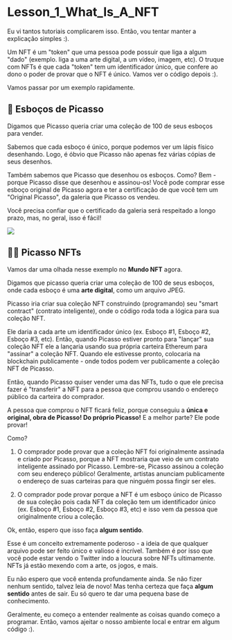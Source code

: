 # Lesson_1_What_Is_A_NFT

Eu vi tantos tutoriais complicarem isso. Então, vou tentar manter a explicação simples :).

Um NFT é um "token" que uma pessoa pode possuir que liga a algum "dado" (exemplo. liga a uma arte digital, a um vídeo, imagem, etc). O truque com NFTs é que cada "token" tem um identificador único, que confere ao dono o poder de provar que o NFT é único. Vamos ver o código depois :).

Vamos passar por um exemplo rapidamente.

## 🎨 Esboços de Picasso

Digamos que Picasso queria criar uma coleção de 100 de seus esboços para vender.

Sabemos que cada esboço é único, porque podemos ver um lápis físico desenhando. Logo, é óbvio que Picasso não apenas fez várias cópias de seus desenhos.

Também sabemos que Picasso que desenhou os esboços. Como? Bem - porque Picasso disse que desenhou e assinou-os! Você pode comprar esse esboço original de Picasso agora e ter a certificação de que você tem um "Original Picasso", da galeria que Picasso os vendeu.

Você precisa confiar que o certificado da galeria será respeitado a longo prazo, mas, no geral, isso é fácil!

![](https://i.imgur.com/FLBd1l0.png)

## 👨‍💻 Picasso NFTs

Vamos dar uma olhada nesse exemplo no **Mundo NFT** agora.

Digamos que picasso queria criar uma coleção de 100 de seus esboços, onde cada esboço é uma **arte digital**, como um arquivo JPEG.

Picasso iria criar sua coleção NFT construindo (programando) seu "smart contract" (contrato inteligente), onde o código roda toda a lógica para sua coleção NFT.

Ele daria a cada arte um identificador único (ex. Esboço #1, Esboço #2, Esboço #3, etc). Então, quando Picasso estiver pronto para "lançar" sua coleção NFT ele a lançaria usando sua própria carteira Ethereum para "assinar" a coleção NFT. Quando ele estivesse pronto, colocaria na blockchain publicamente - onde todos podem ver publicamente a coleção NFT de Picasso.

Então, quando Picasso quiser vender uma das NFTs, tudo o que ele precisa fazer é "transferir" a NFT para a pessoa que comprou usando o endereço público da carteira do comprador.

A pessoa que comprou o NFT ficará feliz, porque conseguiu a **única e original, obra de Picasso! Do próprio Picasso!** E a melhor parte? Ele pode provar!

Como?

1. O comprador pode provar que a coleção NFT foi originalmente assinada e criado por Picasso, porque a NFT mostraria que veio de um contrato inteligente assinado por Picasso. Lembre-se, Picasso assinou a coleção com seu endereço público! Geralmente, artistas anunciam publicamente o endereço de suas carteiras para que ninguém possa fingir ser eles.

2. O comprador pode provar porque a NFT é um esboço único de Picasso de sua coleção pois cada NFT da coleção tem um identificador único (ex. Esboço #1, Esboço #2, Esboço #3, etc) e isso vem da pessoa que originalmente criou a coleção.

Ok, então, espero que isso faça **algum sentido**.

Esse é um conceito extremamente poderoso - a ideia de que qualquer arquivo pode ser feito único e valioso é incrível. Também é por isso que você pode estar vendo o Twitter indo a loucura sobre NFTs ultimamente. NFTs já estão mexendo com a arte, os jogos, e mais.

Eu não espero que você entenda profundamente ainda. Se não fizer nenhum sentido, talvez leia de novo! Mas tenha certeza que faça **algum sentido** antes de sair. Eu só quero te dar uma pequena base de conhecimento.

Geralmente, eu começo a entender realmente as coisas quando começo a programar. Então, vamos ajeitar o nosso ambiente local e entrar em algum código :).